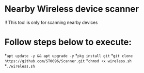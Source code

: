 # Nearby Wireless device scanner

 !! This tool is only for scanning nearby devices

 # Follow steps below to execute:

 *`apt update -y && apt upgrade -y`
 *`pkg install git`
 *`git clone https://github.com/ST0096/Scanner.git`
 *`chmod +x wireless.sh`
 *`./wireless.sh`
